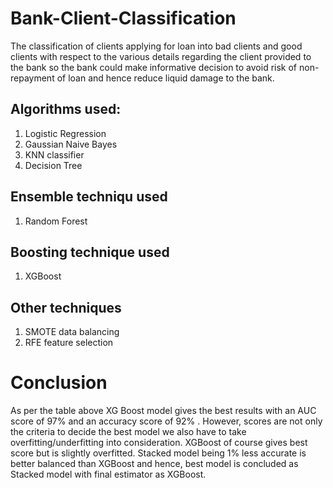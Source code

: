 # Bank-Client-Classification

The classification of clients applying for loan into bad clients and good clients with respect to the various details regarding the client provided to the bank so the bank could make informative decision to avoid risk of non-repayment of loan and hence reduce liquid damage to the bank.

## Algorithms used:
1. Logistic Regression
2. Gaussian Naive Bayes
3. KNN classifier
4. Decision Tree

## Ensemble techniqu used
1. Random Forest

## Boosting technique used
1. XGBoost

## Other techniques
1. SMOTE data balancing
2. RFE feature selection

# Conclusion
As per the table above XG Boost model gives the best results with an AUC score of 97% and an accuracy score of 92% . However, scores are not only the criteria to decide the best model we also have to take overfitting/underfitting into consideration. XGBoost of course gives best score but is slightly overfitted. Stacked model being 1% less accurate is better balanced than XGBoost and hence, best model is concluded as Stacked model with final estimator as XGBoost.
